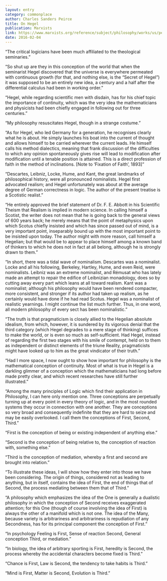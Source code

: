 ```yaml
---
layout: entry
category: commonplace
author: Charles Sanders Peirce
title: On Hegel
publication: Marxists
link: https://www.marxists.org/reference/subject/philosophy/works/us/peirce3.htm
date: 2016-02-04
---
```


“The critical logicians have been much affiliated to the theological seminaries.”

“So shut up are they in this conception of the world that when the seminarist Hegel discovered that the universe is everywhere permeated with continuous growth (for that, and nothing else, is the “Secret of Hegel”) it was supposed to be an entirely new idea, a century and a half after the differential calculus had been in working order.”

“Hegel, while regarding scientific men with disdain, has for his chief topic the importance of continuity, which was the very idea the mathematicians and physicists had been chiefly engaged in following out for three centuries.”

“My philosophy resuscitates Hegel, though in a strange costume.”

“As for Hegel, who led Germany for a generation, he recognises clearly what he is about. He simply launches his boat into the current of thought and allows himself to be carried wherever the current leads. He himself calls his method dialectics, meaning that frank discussion of the difficulties to which any opinion spontaneously gives rise will lead to modification after modification until a tenable position is attained. This is a direct profession of faith in the method of inclinations. [Note to ‘Fixation of Faith’, 1893]”

“Descartes, Leibniz, Locke, Hume, and Kant, the great landmarks of philosophical history, were all pronounced nominalists. Hegel first advocated realism; and Hegel unfortunately was about at the average degree of German correctness in logic. The author of the present treatise is a Scotistic realist.”

“He entirely approved the brief statement of Dr. F. E. Abbott in his Scientific Theism that Realism is implied in modern science. In calling himself a Scotist, the writer does not mean that he is going back to the general views of 600 years back; he merely means that the point of metaphysics upon which Scotus chiefly insisted and which has since passed out of mind, is a very important point, inseparably bound up with the most important point to be insisted upon today. The author might with more reason, call himself a Hegelian; but that would be to appear to place himself among a known band of thinkers to which he does not in fact at all belong, although he is strongly drawn to them.”

“In short, there was a tidal wave of nominalism. Descartes was a nominalist. Locke and all his following, Berkeley, Hartley, Hume, and even Reid, were nominalists. Leibniz was an extreme nominalist, and Rémusat who has lately made an attempt to repair the edifice of Leibnizian monadology, does so by cutting away every part which leans at all toward realism. Kant was a nominalist; although his philosophy would have been rendered compacter, more consistent, and stronger if its author had taken up realism, as he certainly would have done if he had read Scotus. Hegel was a nominalist of realistic yearnings. I might continue the list much further. Thus, in one word, all modern philosophy of every sect has been nominalistic.”

“The truth is that pragmaticism is closely allied to the Hegelian absolute idealism, from which, however, it is sundered by its vigorous denial that the third category (which Hegel degrades to a mere stage of thinking) suffices to make the world, or is even so much as self-sufficient. Had Hegel, instead of regarding the first two stages with his smile of contempt, held on to them as independent or distinct elements of the triune Reality, pragmaticists might have looked up to him as the great vindicator of their truth.”

“Had I more space, I now ought to show how important for philosophy is the mathematical conception of continuity. Most of what is true in Hegel is a darkling glimmer of a conception which the mathematicians had long before made pretty clear, and which recent researches have still further illustrated.”

“Among the many principles of Logic which find their application in Philosophy, I can here only mention one. Three conceptions are perpetually turning up at every point in every theory of logic, and in the most rounded systems they occur in connection with one another. They are conceptions so very broad and consequently indefinite that they are hard to seize and may be easily overlooked. I call them the conceptions of First, Second, Third.”

“First is the conception of being or existing independent of anything else.”

“Second is the conception of being relative to, the conception of reaction with, something else.”

“Third is the conception of mediation, whereby a first and second are brought into relation.”

“To illustrate these ideas, I will show how they enter into those we have been considering. The origin of things, considered not as leading to anything, but in itself, contains the idea of First, the end of things that of Second, the process mediating between them that of Third.”

“A philosophy which emphasizes the idea of the One is generally a dualistic philosophy in which the conception of Second receives exaggerated attention; for this One (though of course involving the idea of First) is always the other of a manifold which is not one. The idea of the Many, because variety is arbitrariness and arbitrariness is repudiation of any Secondness, has for its principal component the conception of First.”

“In psychology Feeling is First, Sense of reaction Second, General conception Third, or mediation.”

“In biology, the idea of arbitrary sporting is First, heredity is Second, the process whereby the accidental characters become fixed is Third.”

“Chance is First, Law is Second, the tendency to take habits is Third.”

“Mind is First, Matter is Second, Evolution is Third.”
